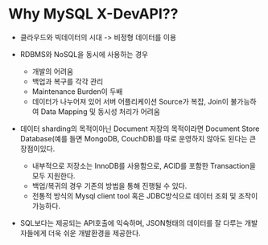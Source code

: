 # Why MySQL X-DevAPI??
- 클라우드와 빅데이터의 시대 -> 비정형 데이터를 이용
- RDBMS와 NoSQL을 동시에 사용하는 경우
  - 개발의 어려움
  - 백업과 복구를 각각 관리
  - Maintenance Burden이 두배
  - 데이터가 나누어져 있어 서버 어플리케이션 Source가 복잡, Join이 불가능하여 Data Mapping 및 동시성 처리가 어려움

- 데이터 sharding의 목적이아닌 Document 저장의 목적이라면 Document Store Database(예를 들면 MongoDB, CouchDB)를 따로 운영하지 않아도 된다는 큰 장점이있다.
  - 내부적으로 저장소는 InnoDB를 사용함으로, ACID를 포함한 Transaction을 모두 지원한다.
  - 백업/복귀의 경우 기존의 방법을 통해 진행될 수 있다.
  - 전통적 방식의 Mysql client tool 혹은 JDBC방식으로 데이터 조회 및 조작이 가능하다.
- SQL보다는 제공되는 API호출에 익숙하며, JSON형태의 데이터를 잘 다루는 개발자들에게 더욱 쉬운 개발환경을 제공한다.
